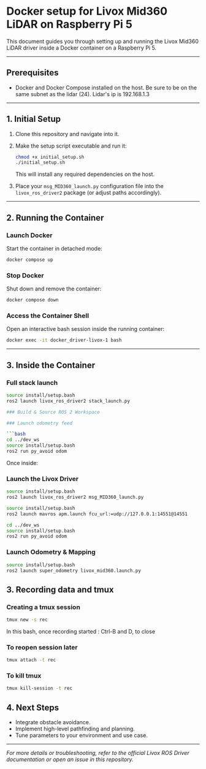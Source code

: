 # Docker setup for Livox Mid360 LiDAR on Raspberry Pi 5

This document guides you through setting up and running the Livox Mid360 LiDAR driver inside a Docker container on a Raspberry Pi 5.

---

## Prerequisites

* Docker and Docker Compose installed on the host. Be sure to be on the same subnet as the lidar (24). Lidar's ip is 192.168.1.3

---

## 1. Initial Setup

1. Clone this repository and navigate into it.

2. Make the setup script executable and run it:

   ```bash
   chmod +x initial_setup.sh
   ./initial_setup.sh
   ```

   This will install any required dependencies on the host.

3. Place your `msg_MID360_launch.py` configuration file into the `livox_ros_driver2` package (or adjust paths accordingly).

---

## 2. Running the Container

### Launch Docker

Start the container in detached mode:

```bash
docker compose up
```

### Stop Docker

Shut down and remove the container:

```bash
docker compose down
```

### Access the Container Shell

Open an interactive bash session inside the running container:

```bash
docker exec -it docker_driver-livox-1 bash
```

---

## 3. Inside the Container

### Full stack launch

```bash
source install/setup.bash
ros2 launch livox_ros_driver2 stack_launch.py

### Build & Source ROS 2 Workspace

### Launch odometry feed

```bash
cd ../dev_ws
source install/setup.bash
ros2 run py_avoid odom
```

Once inside:

### Launch the Livox Driver

```bash
source install/setup.bash
ros2 launch livox_ros_driver2 msg_MID360_launch.py
```

```bash
source install/setup.bash
ros2 launch mavros apm.launch fcu_url:=udp://127.0.0.1:14551@14551
```

```bash
cd ../dev_ws
source install/setup.bash
ros2 run py_avoid odom
```


### Launch Odometry & Mapping

```bash
source install/setup.bash
ros2 launch super_odometry livox_mid360.launch.py
```

## 3. Recording data and tmux

### Creating a tmux session

```bash
tmux new -s rec
```

In this bash, once recording started : Ctrl-B and D, to close

### To reopen session later

```bash
tmux attach -t rec
```

### To kill tmux

```bash
tmux kill-session -t rec
```

## 4. Next Steps

* Integrate obstacle avoidance.
* Implement high-level pathfinding and planning.
* Tune parameters to your environment and use case.

---

*For more details or troubleshooting, refer to the official Livox ROS Driver documentation or open an issue in this repository.*
